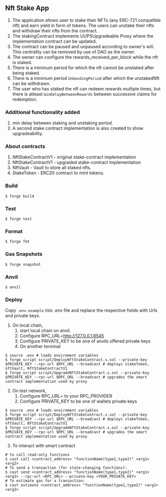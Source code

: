 ## Nft Stake App

1. The application allows user to stake their NFTs (any ERC-721 compatible nft) and earn yield in form of tokens. The users can unstake their nfts and withdraw their nfts from the contract. 
2. The stakingContract implements UUPSUpgradeable Proxy where the implementation contract can be updated. 
3. The contract can be paused and unpaused according to owner's will. This centrality can be removed by use of DAO as the owner.
4. The owner can configure the rewards_received_per_block while the nft is staked.
5. There is a minimum period for which the nft cannot be unstaked after being staked. 
6. There is a minimum period `UnbondingPeriod` after which the unstakedNft can be withdrawn. 
7. The user who has staked the nft can redeem rewards multiple times, but there is atleast `minDelayBetweenRewards` between successive claims for redemption.   

### Additional functionality added
1. min delay between staking and unstaking period.
2. A second stake contract implementation is also created to show upgradeability. 

### About contracts
1. NftStakeContractV1 - original stake-contract implementation
2. NftStakeContractV1 - upgraded stake-contract implementation
3. NftVault - Vault to  store all staked nfts.
4. StakeToken - ERC20 contract to mint tokens. 

### Build

```shell
$ forge build
```

### Test

```shell
$ forge test
```

### Format

```shell
$ forge fmt
```

### Gas Snapshots

```shell
$ forge snapshot
```

### Anvil

```shell
$ anvil
```

### Deploy

Copy `.env.example` into .env file and replace the respective fields with Urls and private keys.

1. On local chain,
   1. start local chain on anvil.
   2. Configure RPC_URL=http://127.0.0.1:8545  
   3. Configure PRIVATE_KEY to be one of anvils offered private keys
   4. On another terminal
```shell
$ source .env # loads enviroment variables
$ forge script script/DeployNftStakeContract.s.sol --private-key $PRIVATE_KEY --rpc-url $RPC_URL --broadcast # deploys stakeToken, nftVault, NftStakeContractV1
$ forge script script/UpgradeNftStakeContract.s.sol --private-key $PRIVATE_KEY --rpc-url $RPC_URL --broadcast # upgrades the smart contract implementation used by proxy 
```

2. On test network, 
   1. Configure RPC_URL= to your RPC_PROVIDER  
   2. Configure PRIVATE_KEY to be one of wallets private keys
```shell
$ source .env # loads enviroment variables
$ forge script script/DeployNftStakeContract.s.sol --private-key $PRIVATE_KEY --rpc-url $RPC_URL --broadcast # deploys stakeToken, nftVault, NftStakeContractV1
$ forge script script/UpgradeNftStakeContract.s.sol --private-key $PRIVATE_KEY --rpc-url $RPC_URL --broadcast # upgrades the smart contract implementation used by proxy 
```

3. To interact with smart contract 
```shell
# to call read-only functions
$ cast call <contract_address> "functionName(type1,type2)" <arg1> <arg2>
# To send a transaction (for state-changing functions):
$ cast send <contract_address> "functionName(type1,type2)" <arg1> <arg2> --rpc-url <RPC_URL> --private-key <YOUR_PRIVATE_KEY>
# To estimate gas for a transaction:
$ cast estimate <contract_address> "functionName(type1,type2)" <arg1> <arg2>
```